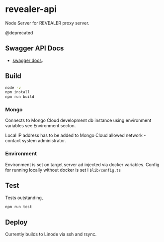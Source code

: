 # revealer-api

Node Server for REVEALER proxy server.

@deprecated

## Swagger API Docs

- [swagger docs](https://revealer.bridge.sbtc.tech/revealer-api/).

## Build

```bash
node -v
npm install
npm run build
```

### Mongo

Connects to Mongo Cloud development db instance using environment variables see Environment secton.

Local IP address has to be added to Mongo Cloud allowed network - contact system administrator.

### Environment

Environment is set on target server ad injected via docker variables. Config for running
locally without docker is set i `$lib/config.ts`

## Test

Tests outstanding,

```bash
npm run test
```

## Deploy

Currently builds to Linode via ssh and rsync.
